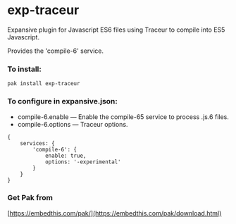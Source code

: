 exp-traceur
===

Expansive plugin for Javascript ES6 files using Traceur to compile into ES5 Javascript.

Provides the 'compile-6' service.

### To install:

    pak install exp-traceur

### To configure in expansive.json:

* compile-6.enable &mdash; Enable the compile-65 service to process .js.6 files.
* compile-6.options &mdash; Traceur options.

```
{
    services: {
        'compile-6': {
            enable: true,
            options: '-experimental'
        }
    }
}

```

### Get Pak from

[https://embedthis.com/pak/](https://embedthis.com/pak/download.html)
